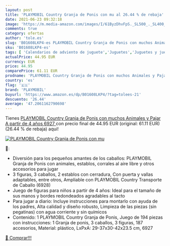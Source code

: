 ```yaml
---
layout: post
title: 'PLAYMOBIL Country Granja de Ponis con mu al 26.44 % de rebaja'
date: 2021-06-23 09:32:18
image: 'https://m.media-amazon.com/images/I/61ByzDhvFpS._SL500_._SL400_.jpg'
comments: true
category: ofertas
author: 'tole.es'
slug: 'B01608LKP4-es PLAYMOBIL Country Granja de Ponis con muchos Animales y...'
sku: 'B01608LKP4-es'
tags: [ 'Calendarios de adviento de juguete','Juguetes','Juguetes y juegos','playmobil', ]
actualPrice: 44.95 EUR
currency: EUR
price: 44.95
comparePrice: 61.11 EUR
prodname: 'PLAYMOBIL Country Granja de Ponis con muchos Animales y Pajar  A partir de 4 años  6927 '
country: 'es'
flag: '🇪🇸'
brand: 'PLAYMOBIL'
buyurl: 'https://www.amazon.es/dp/B01608LKP4/?tag=tolees-21'
descuento: '26.44'
average: '47.2061162790698'
---
```


Tienes [PLAYMOBIL Country Granja de Ponis con muchos Animales y Pajar  A partir de 4 años  6927 ](https://www.amazon.es/dp/B01608LKP4/?tag=tolees-21) con precio final de  44.95 EUR (original: 61.11 EUR) (26.44 %  de rebaja) aqui!

[![PLAYMOBIL Country Granja de Ponis con mu](https://m.media-amazon.com/images/I/61ByzDhvFpS._SL500_._SL400_.jpg)](https://www.amazon.es/dp/B01608LKP4/?tag=tolees-21)

🔎:

- Diversión para los pequeños amantes de los caballos: PLAYMOBIL Granja de Ponis con animales, establos, corrales al aire libre y otros accesorios para jugar
- 3 figuras, 3 caballos, 2 establos con cerradura, Con puerta y vallas adaptables, entre otros, Ampliable con PLAYMOBIL Country Transporte de Caballo (6928)
- Juego de figuras para niños a partir de 4 años: Ideal para el tamaño de sus manos y bordes redondeados agradables al tacto
- Para jugar a diario: Incluye instrucciones para montarlo con ayuda de los padres, Alta calidad y diseño robusto, Limpieza de las piezas (sin pegatinas) con agua corriente y sin químicos
- Contenido: 1 PLAYMOBIL Country Granja de Ponis, Juego de 194 piezas con instrucciones: 1 Granja de ponis, 3 caballos, 3 figuras, 187 accesorios, Material: plástico, LxPxA: 29-37x30-42x23.5 cm, 6927

[🛒 Comprar!!!](https://www.amazon.es/dp/B01608LKP4/?tag=tolees-21)
